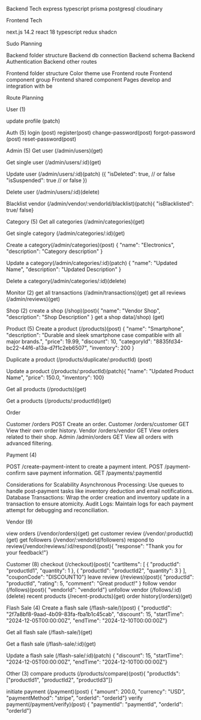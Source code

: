 Backend Tech
express typescript prisma postgresql cloudinary

Frontend Tech

next.js 14.2 react 18 typescript redux shadcn

Sudo Planning

Backend folder structure
Backend db connection
Backend schema
Backend Authentication
Backend other routes


Frontend folder structure
Color theme use
Frontend route 
Frontend component group
Frontend shared component
Pages develop and integration with be

Route Planning

User (1)
  <!-- get all (get)
  get single (get) -->
  update profile (patch)

Auth (5)
  login (post)
  register(post)
  change-password(post)
  forgot-password (post)
  reset-password(post)

Admin (5)
  Get user (/admin/users)(get)

  Get single user (/admin/users/:id)(get)

  Update user (/admin/users/:id)(patch) ({  "isDeleted": true, // or false  "isSuspended": true // or false })

  Delete user (/admin/users/:id)(delete)

  Blacklist vendor (/admin/vendor/:vendorId/blacklist)(patch){  "isBlacklisted": true/ false}

Category (5)
  Get all categories (/admin/categories)(get)

  Get single category (/admin/categories/:id)(get)

  Create a category(/admin/categories)(post) {  "name": "Electronics",  "description": "Category description" }

  Update a category(/admin/categories/:id)(patch) {  "name": "Updated Name",  "description": "Updated Description" }

  Delete a category(/admin/categories/:id)(delete)

Monitor (2)
  get all transactions (/admin/transactions)(get)
  get all reviews (/admin/reviews)(get)

Shop (2)
  create a shop (/shop)(post){  "name": "Vendor Shop",  "description": "Shop Description" }
  get a shop data(/shop) (get)

Product (5)
  Create a product (/products)(post) {  "name": "Smartphone",  "description": "Durable and sleek smartphone case compatible with all major brands.",  "price": 19.99,  "discount": 10,  "categoryId": "8835fd34-bc22-44f6-a13a-d7f1c2eb6507",  "inventory": 200 }
  
  Duplicate a product (/products/duplicate/:productId) (post)
  
  Update a product (/products/:productId)(patch){  "name": "Updated Product Name",  "price": 150.0,   "inventory": 100}

  Get all products (/products)(get)
  
  Get a products (/products/:productId)(get)

Order

Customer	/orders	POST	Create an order.
Customer	/orders/customer	GET	View their own order history.
Vendor	/orders/vendor	GET	View orders related to their shop.
Admin	/admin/orders	GET	View all orders with advanced filtering.

Payment (4)

POST /create-payment-intent to create a payment intent.
POST /payment-confirm save payment information.
GET /payments/:paymentId

Considerations for Scalability
Asynchronous Processing: Use queues to handle post-payment tasks like inventory deduction and email notifications.
Database Transactions: Wrap the order creation and inventory update in a transaction to ensure atomicity.
Audit Logs: Maintain logs for each payment attempt for debugging and reconciliation.



Vendor (9)
  
  view orders (/vendor/orders)(get)
  get customer review (/vendor/:productId)(get)
  get followers (/vendor/:vendorId/followers)
  respond to review(/vendor/reviews/:id/respond)(post){  "response": "Thank you for your feedback!"}

Customer (8)
  checkout (/checkout)(post){  "cartItems": [    { "productId": "productId1", "quantity": 1 },    { "productId": "productId2", "quantity": 3 }  ],  "couponCode": "DISCOUNT10"}
  leave review (/reviews)(post){  "productId": "productId",  "rating": 5,  "comment": "Great product!" }
  follow vendor (/follows)(post){  "vendorId": "vendorId"}
  unfollow vendor (/follows/:id)(delete)
  recent products (/recent-products)(get)
  order history(/orders)(get)

Flash Sale (4)
  Create a flash sale (/flash-sale/)(post) {  "productId": "2f7a8bf8-9aad-4b09-83fa-fba1b1c45cab", "discount": 15,  "startTime": "2024-12-05T00:00:00Z",  "endTime": "2024-12-10T00:00:00Z"}

  Get all flash sale (/flash-sale/)(get)

  Get a flash sale (/flash-sale/:id)(get)

  Update a flash sale (/flash-sale/:id)(patch) { "discount": 15,  "startTime": "2024-12-05T00:00:00Z",  "endTime": "2024-12-10T00:00:00Z"}


Other (3)
  compare products (/products/compare)(post){  "productIds": ["productId1", "productId2", "productId3"]}

  initiate payment (/payment)(post) {  "amount": 200.0,  "currency": "USD",  "paymentMethod": "stripe",  "orderId": "orderId"}
  verify payment(/payment/verify)(post) {  "paymentId": "paymentId",  "orderId": "orderId"}











  